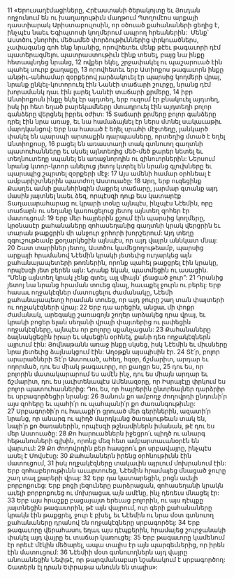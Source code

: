 11 «Երուսաղէմացիները, Հրէաստանի ծերակոյտը եւ Յուդան ողջունում են ու խաղաղութիւն մաղթում Պտղոմէոս արքայի դաստիարակ Արիստաբուլոսին, որ օծուած քահանաների ցեղից է, ինչպէս նաեւ Եգիպտոսի կողմերում ապրող հրեաներին:  Մենք՝ Աստծու շնորհիւ մեծամեծ փորձութիւններից փրկուածներս, չափազանց գոհ ենք նրանից, որովհետեւ մենք թէեւ թագաւորի դէմ պատերազմելու պատրաստութիւն էինք տեսել, բայց նա ինքը հետապնդեց նրանց, 12 ովքեր եկել, շրջափակել ու պաշարուած էին պահել սուրբ քաղաքը, 13 որովհետեւ երբ Ատիոքոս թագաւորն ինքը անթիւ-անհամար զօրքերով յարձակուել էր պարսից կողմերի վրայ, նրանք ընկել-կոտորուել էին Նանէի տաճարի շուրջը, նրանց դէմ խորամանկ դաւ էին լարել Նանէի տաճարի քրմերը, 14 իբր Անտիոքոսն ինքը եկել էր այդտեղ, երբ ուզում էր բնակուել այդտեղ, իսկ իր հետ եղած բարեկամները մտադրուել էին այդտեղի բոլոր գանձերը վերցնել իբրեւ օժիտ: 15 Տաճարի քրմերը բոլոր գանձերը դրել էին նրա առաջ, եւ նա համաձայնել էր ներս մտնել սակաւաթիւ մարդկանցով: Երբ նա հասած է եղել սրահի մէջտեղը, յանկարծ փակել են պարսպի արտաքին դարպասները, որտեղից մտած է եղել Անտիոքոսը, 16 բացել են առաստաղի տակ գտնուող գաղտնի պատուհանները եւ սկսել այնտեղից մեծ-մեծ քարեր նետել եւ տեղնուտեղը սպանել են առաջնորդին ու զինուորներին: Ներսում նրանց կտոր-կտոր անելուց յետոյ կտրել են նրանց գլուխները եւ պարսպից շպրտել զօրքերի մէջ: 17 Այս ամենի համար օրհնեալ է ամբարիշտներին պատժող Աստուածը:
18 Արդ, երբ ուզեցինք Քասղեւ ամսի քսանհինգին մաքրել տաճարը, յարմար գտանք այդ մասին յայտնել նաեւ ձեզ, որպէսզի դուք եւս կատարէք Տաղաւարահարաց ու կրարի տօնը այնպէս, ինչպէս Նէեմին, որը տաճարն ու սեղանը կառուցելուց յետոյ այնտեղ զոհեր էր մատուցում:
19 Երբ մեր հայրերին քշում էին պարսից կողմերը, կրօնասէր քահանաները զոհասեղանից գաղտնի կրակ վերցրին եւ տարան թաքցրին մի անջուր ջրհորի խորշերում: Այդ տեղը զգուշութեամբ քօղարկեցին այնպէս, որ այդ վայրն աննկատ մնայ: 20 Շատ տարիներ յետոյ, Աստծու կամեցողութեամբ, պարսից արքայի հրամանով Նէեմին կրակի յետեւից ուղարկեց այն քահանայապետերի թոռներին, որոնք պահել թաքցրել էին կրակը, որպէսզի յետ բերեն այն: Նրանք եկան, պատմեցին ու ասացին. “Մենք այնտեղ կրակ չենք գտել, այլ միայն՝ լճացած ջուր”: 21 Դրանից յետոյ նա նրանց հրաման տուեց գնալ, հաւաքել ջուրն ու բերել: Երբ հասաւ ողջակէզներ մատուցելու ժամանակը, Նէեմի քահանայապետը հրաման տուեց, որ այդ ջուրը շաղ տան փայտերի ու ողջակէզների վրայ: 22 Երբ դա արեցին, անցաւ մի փոքր ժամանակ, արեգակը շառագոյն շողեր արձակեց դրա վրայ, եւ կրակի բոցեր ելան սեղանի վրայի փայտերից ու լափեցին ողջակէզները, այնպէս որ բոլորը սքանչացան: 23 Քահանաները ձայնակցեցին իրար եւ սկսեցին օրհնել, քանի դեռ ողջակէզներն այրւում էին: Յովնաթանն առաջ ինքը սկսեց, իսկ Նէեմին եւ միւսները նրա յետեւից ձայնակցում էին: Աղօթքն այսպիսին էր.
24 Տէ՛ր, բոլոր արարածների Տէ՛ր Աստուած, ահեղ, հզօր, ճշմարիտ, արդար եւ ողորմած, դու ես միակ թագաւորը, որ քաղցր ես, 25 դու ես, որ բոլորին մատակարարում ես ամէն ինչ, դու ես միայն արդար եւ ճշմարիտ, դու ես յաւիտենապէս Ամենազօրը, որ Իսրայէլը փրկում ես բոլոր պատուհասներից: Դու ես, որ հայրերին ընտրեալներ դարձրիր եւ սրբագործեցիր նրանց: 26 Յանուն քո ամբողջ ժողովրդի ընդունի՛ր այս զոհերը եւ պահի՛ր ու պահպանի՛ր քո ժառանգութիւնը: 27 Սրբագործի՛ր ու հաւաքի՛ր ցրուած մեր գերիներին, ազատի՛ր նրանց, որ անարգ ու պիղծ մարդկանց ծառայութեան տակ են, նայի՛ր քո ծառաներին, որպէսզի թշնամիներն իմանան, թէ դու ես մեր Աստուածը: 28 Քո հարուածներն իջեցրո՛ւ պիղծ ու անարգ հեթանոսների գլխին, որոնք մեզ հետ ամբարտաւանօրէն են վարւում: 29 Քո ժողովրդին բեր հասցրո՛ւ քո սրբավայրը, ինչպէս ասել է Մովսէսը:
30 Քահանաներն իրենց օրհնութիւնն էին մատուցում, 31 իսկ ողջակէզները տակաւին այրւում մոխրանում էին: Երբ զոհաբերութիւնն աւարտուեց, Նէեմին հրամայեց մնացած ջուրը շաղ տալ քարերի վրայ: 32 Երբ դա կատարեցին, բոցն աւելի բորբոքուեց: Երբ բոցի լեզուները բարձրացան, զոհասեղանի կրակն աւելի բորբոքուեց ու մոխրացաւ այն ամէնը, ինչ դեռեւս մնացել էր: 33 Երբ այս հրաշքը բացայայտ երեւաց բոլորին, ու այս դէպքը յայտնեցին թագաւորին, թէ այն վայրում, ուր գերի քահանաները կրակն էին թաքցրել, ջուր է բխել, եւ Նէեմին ու նրա մօտ գտնուող քահանաները դրանով են ողջակէզները սրբագործել: 34 Երբ թագաւորը վերահասու եղաւ այս դէպքերին, հրամայեց շուրջանակի փակել այդ վայրը եւ տաճար կառուցել: 35 Երբ թագաւորը կամենում էր որեւէ մէկին մեծարել, ապա տալիս էր այն պարգեւներից, որ իրեն էին մատուցում: 36 Նէեմիի մօտ գտնուողներն այդ վայրը անուանեցին Նեփթէ, որ թարգմանաբար նշանակում է սրբագործող: Շատերն էլ դրան Եփրաթա անունն են տալիս»:
